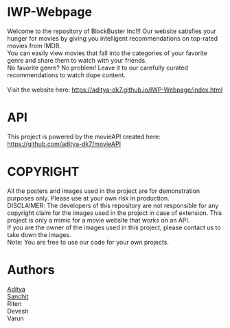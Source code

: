 # IWP-Webpage
Welcome to the repository of BlockBuster Inc!!!
Our website satisfies your hunger for movies by giving you intelligent recommendations on top-rated movies from IMDB.<br>
You can easily view movies that fall into the categories of your favorite genre and share them to watch with your friends.<br>
No favorite genre? No problem! Leave it to our carefully curated recommendations to watch dope content.
<br><br>
Visit the website here: https://aditya-dk7.github.io/IWP-Webpage/index.html

# API
This project is powered by the movieAPI created here: https://github.com/aditya-dk7/movieAPI
# COPYRIGHT
All the posters and images used in the project are for demonstration purposes only. Please use at your own risk in production.<br>
DISCLAIMER: The developers of this repository are not responsible for any copyright claim for the images used in the project in case of extension. This project is only a mimic for a movie website that works on an API. <br>
If you are the owner of the images used in this project, please contact us to take down the images.<br>
Note: You are free to use our code for your own projects. 

# Authors
<a href="https://github.com/aditya-dk7" style="color: inherit;">Aditya</a> <br>
<a href="https://github.com/bajajsanchit" style="color: inherit;">Sanchit</a> <br>
Riten <br>
Devesh <br>
Varun <br>
